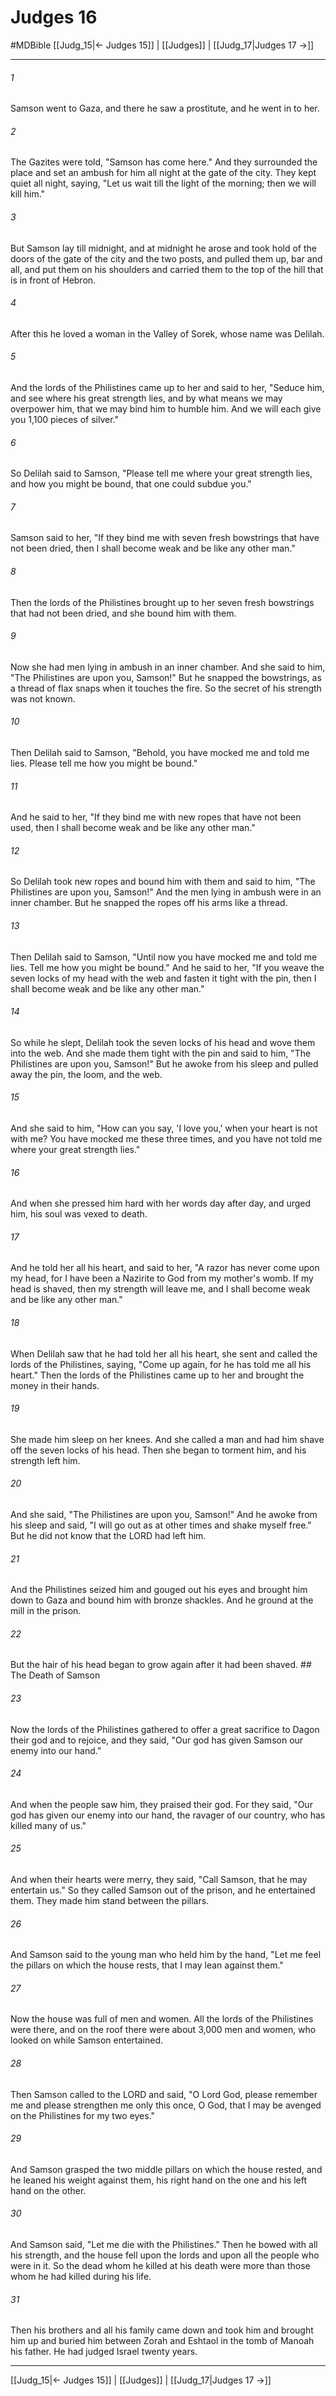 # Judges 16
#MDBible
[[Judg_15|← Judges 15]] | [[Judges]] | [[Judg_17|Judges 17 →]]

***

###### 1 
Samson went to Gaza, and there he saw a prostitute, and he went in to her. 

###### 2 
The Gazites were told, "Samson has come here." And they surrounded the place and set an ambush for him all night at the gate of the city. They kept quiet all night, saying, "Let us wait till the light of the morning; then we will kill him." 

###### 3 
But Samson lay till midnight, and at midnight he arose and took hold of the doors of the gate of the city and the two posts, and pulled them up, bar and all, and put them on his shoulders and carried them to the top of the hill that is in front of Hebron. 

###### 4 
After this he loved a woman in the Valley of Sorek, whose name was Delilah. 

###### 5 
And the lords of the Philistines came up to her and said to her, "Seduce him, and see where his great strength lies, and by what means we may overpower him, that we may bind him to humble him. And we will each give you 1,100 pieces of silver." 

###### 6 
So Delilah said to Samson, "Please tell me where your great strength lies, and how you might be bound, that one could subdue you." 

###### 7 
Samson said to her, "If they bind me with seven fresh bowstrings that have not been dried, then I shall become weak and be like any other man." 

###### 8 
Then the lords of the Philistines brought up to her seven fresh bowstrings that had not been dried, and she bound him with them. 

###### 9 
Now she had men lying in ambush in an inner chamber. And she said to him, "The Philistines are upon you, Samson!" But he snapped the bowstrings, as a thread of flax snaps when it touches the fire. So the secret of his strength was not known. 

###### 10 
Then Delilah said to Samson, "Behold, you have mocked me and told me lies. Please tell me how you might be bound." 

###### 11 
And he said to her, "If they bind me with new ropes that have not been used, then I shall become weak and be like any other man." 

###### 12 
So Delilah took new ropes and bound him with them and said to him, "The Philistines are upon you, Samson!" And the men lying in ambush were in an inner chamber. But he snapped the ropes off his arms like a thread. 

###### 13 
Then Delilah said to Samson, "Until now you have mocked me and told me lies. Tell me how you might be bound." And he said to her, "If you weave the seven locks of my head with the web and fasten it tight with the pin, then I shall become weak and be like any other man." 

###### 14 
So while he slept, Delilah took the seven locks of his head and wove them into the web. And she made them tight with the pin and said to him, "The Philistines are upon you, Samson!" But he awoke from his sleep and pulled away the pin, the loom, and the web. 

###### 15 
And she said to him, "How can you say, 'I love you,' when your heart is not with me? You have mocked me these three times, and you have not told me where your great strength lies." 

###### 16 
And when she pressed him hard with her words day after day, and urged him, his soul was vexed to death. 

###### 17 
And he told her all his heart, and said to her, "A razor has never come upon my head, for I have been a Nazirite to God from my mother's womb. If my head is shaved, then my strength will leave me, and I shall become weak and be like any other man." 

###### 18 
When Delilah saw that he had told her all his heart, she sent and called the lords of the Philistines, saying, "Come up again, for he has told me all his heart." Then the lords of the Philistines came up to her and brought the money in their hands. 

###### 19 
She made him sleep on her knees. And she called a man and had him shave off the seven locks of his head. Then she began to torment him, and his strength left him. 

###### 20 
And she said, "The Philistines are upon you, Samson!" And he awoke from his sleep and said, "I will go out as at other times and shake myself free." But he did not know that the LORD had left him. 

###### 21 
And the Philistines seized him and gouged out his eyes and brought him down to Gaza and bound him with bronze shackles. And he ground at the mill in the prison. 

###### 22 
But the hair of his head began to grow again after it had been shaved. ## The Death of Samson 

###### 23 
Now the lords of the Philistines gathered to offer a great sacrifice to Dagon their god and to rejoice, and they said, "Our god has given Samson our enemy into our hand." 

###### 24 
And when the people saw him, they praised their god. For they said, "Our god has given our enemy into our hand, the ravager of our country, who has killed many of us." 

###### 25 
And when their hearts were merry, they said, "Call Samson, that he may entertain us." So they called Samson out of the prison, and he entertained them. They made him stand between the pillars. 

###### 26 
And Samson said to the young man who held him by the hand, "Let me feel the pillars on which the house rests, that I may lean against them." 

###### 27 
Now the house was full of men and women. All the lords of the Philistines were there, and on the roof there were about 3,000 men and women, who looked on while Samson entertained. 

###### 28 
Then Samson called to the LORD and said, "O Lord God, please remember me and please strengthen me only this once, O God, that I may be avenged on the Philistines for my two eyes." 

###### 29 
And Samson grasped the two middle pillars on which the house rested, and he leaned his weight against them, his right hand on the one and his left hand on the other. 

###### 30 
And Samson said, "Let me die with the Philistines." Then he bowed with all his strength, and the house fell upon the lords and upon all the people who were in it. So the dead whom he killed at his death were more than those whom he had killed during his life. 

###### 31 
Then his brothers and all his family came down and took him and brought him up and buried him between Zorah and Eshtaol in the tomb of Manoah his father. He had judged Israel twenty years. 

***

[[Judg_15|← Judges 15]] | [[Judges]] | [[Judg_17|Judges 17 →]]
